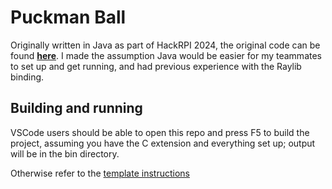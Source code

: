 # Puckman Ball
Originally written in Java as part of HackRPI 2024, the original code can be found **[here](https://github.com/dwskcw/PuckmanBall)**. I made the assumption Java would be easier for my teammates to set up and get running, and had previous experience with the Raylib binding.


## Building and running

VSCode users should be able to open this repo and press F5 to build the project, assuming you have the C extension and everything set up; output will be in the bin directory.

Otherwise refer to the [template instructions](https://github.com/raylib-extras/raylib-quickstart/blob/main/README.md)
